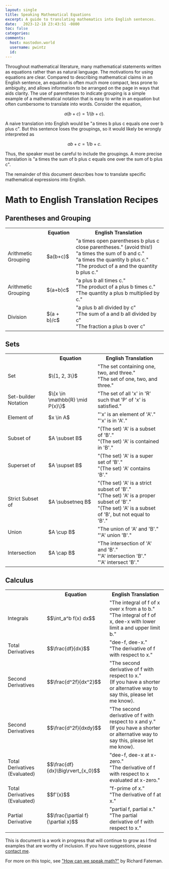```yaml
---
layout: single
title: Speaking Mathematical Equations
excerpt: A guide to translating mathematics into English sentences.
date:   2023-12-18 23:43:51 -0800
toc: false
categories: 
comments:
  host: mastodon.world
  username: pwintz
  id:  
---
```


Throughout mathematical literature, many mathematical statements written as equations rather than as natural language. 
The motivations for using equations are clear. 
Compared to describing mathematical claims in an English sentence, an equation is often much more compact, less prone to ambiguity, and allows information to be arranged on the page in ways that aids clarity.
The use of parentheses to indicate grouping is a simple example of a mathematical notation that is easy to write in an equation but often cumbersome to translate into words. 
Consider the equation, 

$$a (b + c) = 1 / (b + c).$$

A naive translation into English would be "a times b plus c equals one over b plus c". 
But this sentence loses the groupings, so it would likely be wrongly interpreted as 

$$
ab + c = 1/b + c.
$$

Thus, the speaker must be careful to include the groupings. 
A more precise translation is "a times the sum of b plus c equals one over the sum of b plus c".

The remainder of this document describes how to translate specific mathematical expressions into English. 


# Math to English Translation Recipes

## Parentheses and Grouping

<table>
<tr>
  <th></th>
  <th>Equation</th>
  <th>English Translation</th>
</tr>
<tr>
  <td>Arithmetic Grouping</td>
  <td>$a(b+c)$</td>
  <td>
      "a times open parentheses b plus c close parentheses." (avoid this!)<br>
      "a times the sum of b and c." <br>
      "a times the quantity b plus c."<br>
      "The product of a and the quantity b plus c."<br>
  </td>
</tr>
<tr>
  <td>Arithmetic Grouping</td>
  <td>$(a+b)c$</td>
  <td>
      "a plus b all times c." <br>
      "The product of a plus b times c."<br>
      "The quantity a plus b multiplied by c."
  </td>
</tr>
<tr>
  <td>Division</td>
  <td>$(a + b)/c$</td>
  <td>
    "a plus b all divided by c"<br>
    "The sum of a and b all divided by c"<br>
    "The fraction a plus b over c"<br>
  </td>
</tr>
</table>


## Sets

<table>
<tr>
  <th></th>
  <th>Equation</th>
  <th>English Translation</th>
</tr>
<tr>
  <td>Set</td>
  <td>$\{1, 2, 3\}$</td>
  <td>
      "The set containing one, two, and three."<br>
      "The set of one, two, and three."
  </td>
</tr>
<tr>
  <td>Set-builder Notation</td>
  <td>$\{x \in \mathbb{R} \mid P(x)\}$</td>
  <td>
      "The set of all 'x' in 'R' such that 'P' of 'x' is satisfied."
  </td>
</tr>
<tr>
  <td>Element of</td>
  <td>$x \in A$</td>
  <td>
      "'x' is an element of 'A'."<br>
      "'x' is in 'A'."<br>
  </td>
</tr>
<tr>
  <td>Subset of</td>
  <td>$A \subset B$</td>
  <td>
      "(The set) 'A' is a subset of 'B'."<br>
      "(The set) 'A' is contained in 'B'."<br>
  </td>
</tr>
<tr>
  <td>Superset of</td>
  <td>$A \supset B$</td>
  <td>
      "(The set) 'A' is a super set of 'B'."<br>
      "(The set) 'A' contains 'B'."<br>
  </td>
</tr>
<tr>
  <td>Strict Subset of</td>
  <td>$A \subsetneq B$</td>
  <td>
      "(The set) 'A' is a strict subset of 'B'."<br>
      "(The set) 'A' is a proper subset of 'B'."<br>
      "(The set) 'A' is a subset of 'B', but not equal to 'B'."<br>
  </td>
</tr>
<tr>
  <td>Union</td>
  <td>$A \cup B$</td>
  <td>
      "The union of 'A' and 'B'."<br>
      "'A' union 'B'."
  </td>
</tr>
<tr>
  <td>Intersection</td>
  <td>$A \cap B$</td>
  <td>
      "The intersection of 'A' and 'B'."<br>
      "'A' intersection 'B'."<br>
      "'A' intersect 'B'."
  </td>
</tr>
</table>


## Calculus

<table>
<tr>
  <th></th>
  <th>Equation</th>
  <th>English Translation</th>
</tr>
<tr>
  <td>Integrals</td>
  <td>$$\int_a^b f(x) dx$$</td>
  <td>
    "The integral of f of x over x from a to b."<br>
    "The integral of f of x, dee-x with lower limit a and upper limit b."<br>
  </td>
</tr>
<tr>
  <td>Total Derivatives</td>
  <td>$$\frac{df}{dx}$$</td>
  <td>
    "dee-f, dee-x."<br>
    "The derivative of f with respect to x."<br>
  </td>
</tr>
<tr>
  <td>Second Derivatives</td>
  <td>$$\frac{d^2f}{dx^2}$$</td>
  <td>
    <!-- "dee-f, dee-x."<br> -->
    "The second derivative of f with respect to x."<br>
    (If you have a shorter or alternative way to say this, please let me know).<br>
  </td>
</tr>
<tr>
  <td>Second Derivatives</td>
  <td>$$\frac{d^2f}{dxdy}$$</td>
  <td>
    <!-- "dee-f, dee-x."<br> -->
    "The second derivative of f with respect to x and y."<br>
    (If you have a shorter or alternative way to say this, please let me know).<br>
  </td>
</tr>
<tr>
  <td>Total Derivatives (Evaluated)</td>
  <td>$$\frac{df}{dx}\Big\rvert_{x_0}$$</td>
  <td>
    "dee-f, dee-x at x-zero."<br>
    "The derivative of f with respect to x evaluated at x-zero."<br>
  </td>
</tr>
<tr>
  <td>Total Derivatives (Evaluated)</td>
  <td>$$f'(x)$$</td>
  <td>
    "f-prime of x."<br>
    "The derivative of f at x."<br>
  </td>
</tr>
<tr>
  <td>Partial Derivative</td>
  <td>$$\frac{\partial f}{\partial x}$$</td>
  <td>
    "partial f, partial x."<br>
    "The partial derivative of f with respect to x."<br>
  </td>
</tr>
</table>


This is document is a work in progress that will continue to grow as I find examples that are worthy of inclusion. If you have suggestions, please [contact me](mailto:pwintz+ws@ucsc.edu).

For more on this topic, see ["How can we speak math?"](https://people.eecs.berkeley.edu/~fateman/papers/speakmath.pdf) by Richard Fateman.

